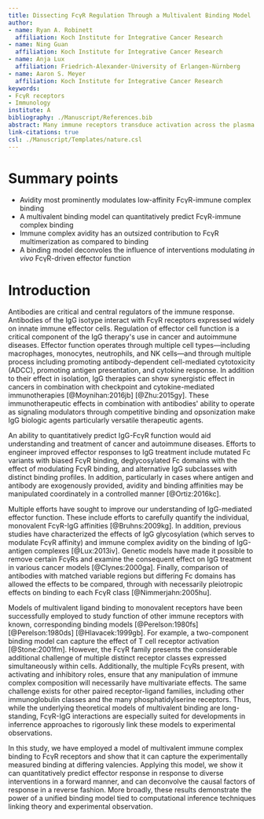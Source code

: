 ```yaml
---
title: Dissecting FcγR Regulation Through a Multivalent Binding Model
author:
- name: Ryan A. Robinett
  affiliation: Koch Institute for Integrative Cancer Research
- name: Ning Guan
  affiliation: Koch Institute for Integrative Cancer Research
- name: Anja Lux
  affiliation: Friedrich-Alexander-University of Erlangen-Nürnberg
- name: Aaron S. Meyer
  affiliation: Koch Institute for Integrative Cancer Research
keywords:
- FcγR receptors
- Immunology
institute: A
bibliography: ./Manuscript/References.bib
abstract: Many immune receptors transduce activation across the plasma membrane through their clustering. With Fcγ receptors, this clustering is driven by binding to antibodies of differing affinity in turn bound to multivalent antigen. As a consequence of this activation mechanism, accounting for and rationally manipulating IgG effector function is complicated by, among other factors, the contribution of differing affinities to multiple FcγRs and changes in the valency of antigen binding. In this study, we show that a model of multivalent receptor-ligand binding can effectively account for the contribution of IgG-FcγR affinity and immune complex valency. This model in turn enables us to make specific predictions about the effect of immune complexes of defined composition. In total, these results enable rationally designed IgG effector function, or deconvolution of function, in both a forward and reverse manner.
link-citations: true
csl: ./Manuscript/Templates/nature.csl
---
```


# Summary points

- Avidity most prominently modulates low-affinity FcγR-immune complex binding
- A multivalent binding model can quantitatively predict FcγR-immune complex binding
- Immune complex avidity has an outsized contribution to FcγR multimerization as compared to binding
- A binding model deconvoles the influence of interventions modulating *in vivo* FcγR-driven effector function

# Introduction

Antibodies are critical and central regulators of the immune response. Antibodies of the IgG isotype interact with FcγR receptors expressed widely on innate immune effector cells. Regulation of effector cell function is a critical component of the IgG therapy's use in cancer and autoimmune diseases. Effector function operates through multiple cell types—including macrophages, monocytes, neutrophils, and NK cells—and through multiple process including promoting antibody-dependent cell-mediated cytotoxicity (ADCC), promoting antigen presentation, and cytokine response. In addition to their effect in isolation, IgG therapies can show synergistic effect in cancers in combination with checkpoint and cytokine-mediated immunotherapies [@Moynihan:2016jb] [@Zhu:2015gy]. These immunotherapeutic effects in combination with antibodies' ability to operate as signaling modulators through competitive binding and opsonization make IgG biologic agents particularly versatile therapeutic agents.

An ability to quantitatively predict IgG-FcγR function would aid understanding and treatment of cancer and autoimmune diseases. Efforts to engineer improved effector responses to IgG treatment include mutated Fc variants with biased FcγR binding, deglycosylated Fc domains with the effect of modulating FcγR binding, and alternative IgG subclasses with distinct binding profiles. In addition, particularly in cases where antigen and antibody are exogenously provided, avidity and binding affinities may be manipulated coordinately in a controlled manner [@Ortiz:2016kc].

Multiple efforts have sought to improve our understanding of IgG-mediated effector function. These include efforts to carefully quantify the individual, monovalent FcγR-IgG affinities [@Bruhns:2009kg]. In addition, previous studies have characterized the effects of IgG glycosylation (which serves to modulate FcγR affinity) and immune complex avidity on the binding of IgG-antigen complexes [@Lux:2013iv]. Genetic models have made it possible to remove certain FcγRs and examine the consequent effect on IgG treatment in various cancer models [@Clynes:2000ga]. Finally, comparison of antibodies with matched variable regions but differing Fc domains has allowed the effects to be compared, through with necessarily pleiotropic effects on binding to each FcγR class [@Nimmerjahn:2005hu].

Models of multivalent ligand binding to monovalent receptors have been successfully employed to study function of other immune receptors with known, corresponding binding models [@Perelson:1980fs] [@Perelson:1980ds] [@Hlavacek:1999gb]. For example, a two-component binding model can capture the effect of T cell receptor activation [@Stone:2001fm]. However, the FcγR family presents the considerable additional challenge of multiple distinct receptor classes expressed simultaneously within cells. Additionally, the multiple FcγRs present, with activating and inhibitory roles, ensure that any manipulation of immune complex composition will necessarily have multivariate effects. The same challenge exists for other paired receptor-ligand families, including other immunoglobulin classes and the many phosphatidylserine receptors. Thus, while the underlying theoretical models of multivalent binding are long-standing, FcγR-IgG interactions are especially suited for developments in inferrence approaches to rigorously link these models to experimental observations.

In this study, we have employed a model of multivalent immune complex binding to FcγR receptors and show that it can capture the experimentally measured binding at differing valencies. Applying this model, we show it can quantitatively predict effector response in response to diverse interventions in a forward manner, and can deconvolve the causal factors of response in a reverse fashion. More broadly, these results demonstrate the power of a unified binding model tied to computational inference techniques linking theory and experimental observation.
